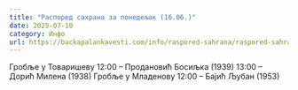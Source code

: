 ```yaml
---
title: "Распоред сахрана за понедељак (16.06.)"
date: 2025-07-10
category: Инфо
url: https://backapalankavesti.com/info/raspored-sahrana/raspored-sahrana-za-ponedeljak-16-06/
---
```


Гробље у Товаришеву
12:00 – Продановић Босиљка (1939)
13:00 – Дорић Милена (1938)
Гробље у Младенову
12:00 – Бајић Љубан (1953)
